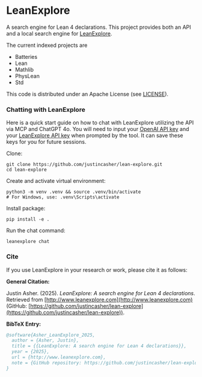 # LeanExplore

A search engine for Lean 4 declarations. This project provides both an API and a local search engine for [LeanExplore](http://www.leanexplore.com).

The current indexed projects are

* Batteries
* Lean
* Mathlib
* PhysLean
* Std

This code is distributed under an Apache License (see [LICENSE](LICENSE)).

### Chatting with LeanExplore

Here is a quick start guide on how to chat with LeanExplore utilizing the API via MCP and ChatGPT 4o. You will need to input your [OpenAI API key](https://platform.openai.com/api-keys) and your [LeanExplore API key](https://www.leanexplore.com/api-keys) when prompted by the tool. It can save these keys for you for future sessions.

Clone:
```
git clone https://github.com/justincasher/lean-explore.git
cd lean-explore
```
Create and activate virtual environment:
```
python3 -m venv .venv && source .venv/bin/activate
# For Windows, use: .venv\Scripts\activate
```
Install package:
```
pip install -e .
```
Run the chat command:
```
leanexplore chat
```

### Cite

If you use LeanExplore in your research or work, please cite it as follows:

**General Citation:**

Justin Asher. (2025). *LeanExplore: A search engine for Lean 4 declarations*. Retrieved from [http://www.leanexplore.com](http://www.leanexplore.com) (GitHub: [https://github.com/justincasher/lean-explore](https://github.com/justincasher/lean-explore)).

**BibTeX Entry:**

```bibtex
@software{Asher_LeanExplore_2025,
  author = {Asher, Justin},
  title = {{LeanExplore: A search engine for Lean 4 declarations}},
  year = {2025},
  url = {http://www.leanexplore.com},
  note = {GitHub repository: https://github.com/justincasher/lean-explore}
}
